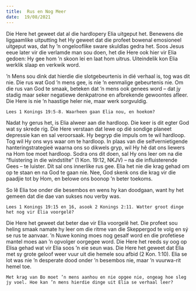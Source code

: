 ```yaml
---
title:  Rus en Nog Meer
date:  19/08/2021
---
```


Die Here het geweet dat al die hardlopery Elia uitgeput het. Benewens die liggaamlike uitputting het Hy geweet dat die profeet bowenal emosioneel uitgeput was, dat hy ’n ongelooflike sware skuldlas gedra het. Soos Jesus eeue later vir die verlamde man sou doen, het die Here ook hier vir Elia gedoen: Hy gee hom ’n skoon lei en laat hom uitrus. Uiteindelik kon Elia werklik slaap en verkwik word.

’n Mens sou dink dat hierdie die slotgebeurtenis in dié verhaal is, tog was dit nie. Die rus wat God ’n mens gee, is nie ’n eenmalige gebeurtenis nie. Om die rus van God te smaak, beteken dat ’n mens ook genees word – dat jy stadig maar seker negatiewe denkpatrone en afbrekende gewoontes afleer. Die Here is nie ’n haastige heler nie, maar werk sorgvuldig.

`Lees 1 Konings 19:5-8. Waarheen gaan Elia nou, en hoekom?`

Nadat hy gerus het, is Elia alweer aan die hardloop. Die keer is dit egter God wat sy skrede rig. Die Here verstaan dat lewe op dié sondige planeet depressie kan en sal veroorsaak. Hy begryp die impuls om te wil hardloop. Tog wil Hy ons wys waar om te hardloop. In plaas van die selfvernietigende hanteringstrategieë waarna ons so dikwels gryp, wil Hy hê dat ons liewers na Hom toe moet hardloop. Sodra ons dit doen, sal Hy ons leer om na die “fluistering in die windstilte” (1 Kon. 19:12, NKJV) – na die influisterende Gees – te luister. Dít sal ons innerlike rus gee. Elia het nie die krag gehad om op te staan en na God te gaan nie. Nee, God skenk ons die krag vir die paadjie tot by Hom, en belowe ons boonop ’n beter toekoms.

So lê Elia toe onder die besembos en wens hy kan doodgaan, want hy het gemeen dat die dae van sukses nou verby was.

`Lees 1 Konings 19:15 en 16, asook 2 Konings 2:11. Watter groot dinge het nog vir Elia voorgelê?`

Die Here het geweet dat beter dae vir Elia voorgelê het. Die profeet sou heling smaak namate hy leer om die ritme van die Skeppergod te volg en sý se rus te aanvaar. ’n Nuwe koning moes nog gesalf word en die profetiese mantel moes aan ’n opvolger oorgegee word. Die Here het reeds sy oog op Elisa gehad wat vir Elia soos ’n eie seun was. Die Here het geweet dat Elia met sy grote geloof weer vuur uit die hemele sou afbid (2 Kon. 1:10). Elia se lot was nie ’n desperate dood onder ’n besembos nie, maar ’n vuurwa-rit hemel toe.

`Met krag van Bo moet ’n mens aanhou en nie opgee nie, ongeag hoe sleg jy voel. Hoe kan ’n mens hierdie dinge uit Elia se verhaal leer?`